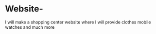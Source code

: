 # Website-
I will make a shopping center website where I will provide clothes mobile watches and much more
